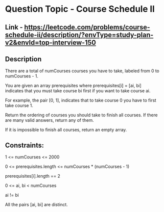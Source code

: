 # Question Topic - Course Schedule II

## Link - https://leetcode.com/problems/course-schedule-ii/description/?envType=study-plan-v2&envId=top-interview-150


## Description

There are a total of numCourses courses you have to take, labeled from 0 to numCourses - 1. 

You are given an array prerequisites where prerequisites[i] = [ai, bi] indicates that you must take course bi first if you want to take course ai.

For example, the pair [0, 1], indicates that to take course 0 you have to first take course 1.

Return the ordering of courses you should take to finish all courses. If there are many valid answers, return any of them. 

If it is impossible to finish all courses, return an empty array.

## Constraints:

1 <= numCourses <= 2000

0 <= prerequisites.length <= numCourses * (numCourses - 1)

prerequisites[i].length == 2

0 <= ai, bi < numCourses

ai != bi

All the pairs [ai, bi] are distinct.
